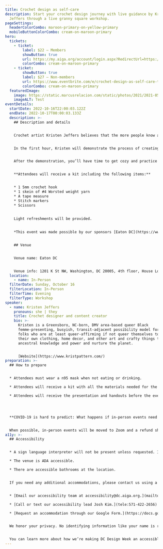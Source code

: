 ```yaml
---
title: Crochet design as self-care
description: Start your crochet design journey with live guidance by Kristen
  Jeffers through a live granny square workshop.
pageSettings:
  headerColorCombo: maroon-primary-on-yellow-primary
  mobileButtonColorCombo: cream-on-maroon-primary
hero:
  tickets:
    - ticket:
        label: $22 — Members
        showButton: true
        url: https://my.aiga.org/account/login.aspx?RedirectUrl=https://ikit.aiga.org/ikit_national_util/ikit-national-util-sso-redirect/?state=https%3A%2F%2Fdc.aiga.org%2Fevent%2Fcrochet-design-as-self-care%2F%3Fredirect_source%3Deventbrite_register
        colorCombo: cream-on-maroon-primary
    - ticket:
        showButton: true
        label: $27 — Non-members
        url: https://www.eventbrite.com/e/crochet-design-as-self-care-tickets-425438697597
        colorCombo: cream-on-maroon-primary
  featuredImage:
    image: https://static.marcusrelacion.com/static/photos/2021/2021-05-02-12-55-PM-SONY-ILCE-7M3-4444-copyright-marcusrelacion-1.jpg
    imageALT: Test
eventDetails:
  startDate: 2022-10-16T22:00:03.122Z
  endDate: 2022-10-17T00:00:03.133Z
  description: >-
    ## Description and details


    Crochet artist Kristen Jeffers believes that the more people know about sustainable fiber design, the better. So even if you’ve tried and failed to crochet something before, she invites you to join her for an interactive workshop and crocheting session. 


    In the first hour, Kristen will demonstrate the process of creating a crocheted granny square. She’ll also share her own history with fiber projects, discussing how  one square can form the foundation of all kinds of fiber-related projects and launch a journey through sustainable fashion, accessories, and homewares that relieves stress and creates a sense of accomplishment.


    After the demonstration, you’ll have time to get cozy and practice making your own square with the support of Kristen and your classmates.


    **Attendees will receive a kit including the following items:**


    * 1 5mm crochet hook
    * 1 skein of #4 Worsted weight yarn
    * A tape measure
    * Stitch markers
    * Scissors
    
    
    Light refreshments will be provided.

    
    *This event was made possible by our sponsors [Eaton DC](https://www.eatonworkshop.com/en-us/washington-dc/) and local fiber shop [Sweet Pea Fiber](https://sweetpeafiber.com/).*


    ## Venue


    Venue name: Eaton DC


    Venue info: 1201 K St NW, Washington, DC 20005, 4th floor, House Lounge
  location:
    - name: In-Person
  filterDate: Sunday, October 16
  filterLocation: In-Person
  filterTime: Evening
  filterType: Workshop
speaker:
  - name: Kristen Jeffers
    pronouns: she | they
    title: Crochet designer and content creator
    bio: >-
      Kristen is a Greensboro, NC-born, DMV area-based queer Black
      femme-presenting, busyish, transit-adjacent possibility model for Black
      folks who are at least queer-affirming if not queer themselves to make
      their own clothing, home decor, and other art and crafty things to reclaim
      ancestral knowledge and power and nurture the planet.


      [Website](https://www.kristpattern.com/)
preparation: >-
  ## How to prepare


  * Attendees must wear a n95 mask when not eating or drinking.

  * Attendees will receive a kit with all the materials needed for the workshop.

  * Attendees will receive the presentation and handouts before the event, and will have the ability to ask questions beforehand.




  **COVID-19 is hard to predict: What happens if in-person events need to be canceled?**


  When possible, in-person events will be moved to Zoom and a refund should not be expected. If an event is canceled in its entirety, a refund will be issued. In either scenario you will be notified immediately.
a11y: >-
  ## Accessibility


  * A sign language interpreter will not be present unless requested. If requested, we will do our best to employ a sign language interpreter for the event.

  * The venue is ADA accessible.

  * There are accessible bathrooms at the location.


  If you need any additional accommodations, please contact us using a method that works best for you:


  * [Email our accessibility team at accessibility@dc.aiga.org.](mailto:accessibility@dc.aiga.org)

  * [Call or text our accessibility lead Josh Kim.](tele:571-422-2656)

  * [Request an accommodation through our Google Form.](https://docs.google.com/forms/d/e/1FAIpQLSe2l-FrPiSaZxPjIAOUadYn3axaz6SyloV42CWg-HF65TTy1w/viewform)


  We honor your privacy. No identifying information like your name is required to request an accommodation, and all details will be deleted once completed.


  You can learn more about how we’re making DC Design Week an accessible experience by visiting our [accessibility statement](/accessibility/).
---
```

